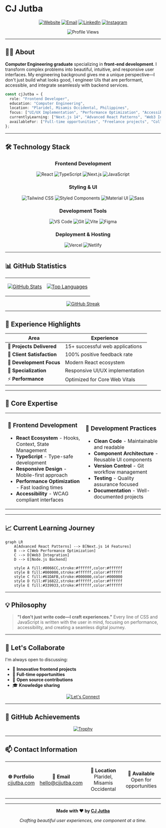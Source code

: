 # CJ Jutba

<div align="center">
  
[![Website](https://img.shields.io/badge/🌐_Portfolio-cjjutba.site-0066CC?style=for-the-badge&logoColor=white)](https://cjjutba.site)
[![Email](https://img.shields.io/badge/📧_Email-hello@cjjutba.com-EA4335?style=for-the-badge&logoColor=white)](mailto:hello@cjjutba.com)
[![LinkedIn](https://img.shields.io/badge/💼_LinkedIn-in/cjjutba-0A66C2?style=for-the-badge&logoColor=white)](https://linkedin.com/in/cjjutba)
[![Instagram](https://img.shields.io/badge/📸_Instagram-@cjjutba-E4405F?style=for-the-badge&logoColor=white)](https://instagram.com/cjjutba)

<img src="https://komarev.com/ghpvc/?username=cjjutba&color=0066CC&style=for-the-badge&label=Profile+Views" alt="Profile Views" />

</div>

---

## 👨‍💻 About

**Computer Engineering graduate** specializing in **front-end development**. I transform complex problems into beautiful, intuitive, and responsive user interfaces. My engineering background gives me a unique perspective—I don't just build what looks good, I engineer UIs that are performant, accessible, and integrate seamlessly with backend services.

```typescript
const cjJutba = {
  role: "Frontend Developer",
  education: "Computer Engineering",
  location: "Plaridel, Misamis Occidental, Philippines",
  focus: ["UI/UX Implementation", "Performance Optimization", "Accessibility"],
  currentlyLearning: ["Next.js 14", "Advanced React Patterns", "Web3 Integration"],
  availableFor: ["Full-time opportunities", "Freelance projects", "Collaborations"]
};
```

---

## 🛠️ Technology Stack

<div align="center">

### Frontend Development
![React](https://img.shields.io/badge/React-61DAFB?style=flat-square&logo=react&logoColor=black)
![TypeScript](https://img.shields.io/badge/TypeScript-3178C6?style=flat-square&logo=typescript&logoColor=white)
![Next.js](https://img.shields.io/badge/Next.js-000000?style=flat-square&logo=next.js&logoColor=white)
![JavaScript](https://img.shields.io/badge/JavaScript-F7DF1E?style=flat-square&logo=javascript&logoColor=black)

### Styling & UI
![Tailwind CSS](https://img.shields.io/badge/Tailwind_CSS-06B6D4?style=flat-square&logo=tailwind-css&logoColor=white)
![Styled Components](https://img.shields.io/badge/Styled_Components-DB7093?style=flat-square&logo=styled-components&logoColor=white)
![Material UI](https://img.shields.io/badge/Material_UI-007FFF?style=flat-square&logo=mui&logoColor=white)
![Sass](https://img.shields.io/badge/Sass-CC6699?style=flat-square&logo=sass&logoColor=white)

### Development Tools
![VS Code](https://img.shields.io/badge/VS_Code-007ACC?style=flat-square&logo=visual-studio-code&logoColor=white)
![Git](https://img.shields.io/badge/Git-F05032?style=flat-square&logo=git&logoColor=white)
![Vite](https://img.shields.io/badge/Vite-646CFF?style=flat-square&logo=vite&logoColor=white)
![Figma](https://img.shields.io/badge/Figma-F24E1E?style=flat-square&logo=figma&logoColor=white)

### Deployment & Hosting
![Vercel](https://img.shields.io/badge/Vercel-000000?style=flat-square&logo=vercel&logoColor=white)
![Netlify](https://img.shields.io/badge/Netlify-00C7B7?style=flat-square&logo=netlify&logoColor=white)

</div>

---

## 📊 GitHub Statistics

<div align="center">
  
<table>
<tr>
<td>
  
[![GitHub Stats](https://github-readme-stats.vercel.app/api?username=cjjutba&show_icons=true&theme=github_dark&hide_border=true&bg_color=0d1117&title_color=0066CC&text_color=c9d1d9&icon_color=0066CC)](https://github.com/cjjutba)

</td>
<td>

[![Top Languages](https://github-readme-stats.vercel.app/api/top-langs/?username=cjjutba&layout=compact&theme=github_dark&hide_border=true&bg_color=0d1117&title_color=0066CC&text_color=c9d1d9)](https://github.com/cjjutba)

</td>
</tr>
</table>

[![GitHub Streak](https://github-readme-streak-stats.herokuapp.com/?user=cjjutba&theme=github-dark-blue&hide_border=true&background=0d1117&ring=0066CC&fire=0066CC&currStreakLabel=c9d1d9)](https://github.com/cjjutba)

</div>

---

## 💼 Experience Highlights

<div align="center">

| Area | Experience |
|------|------------|
| 🎯 **Projects Delivered** | 15+ successful web applications |
| 👥 **Client Satisfaction** | 100% positive feedback rate |
| 🚀 **Development Focus** | Modern React ecosystem |
| 📱 **Specialization** | Responsive UI/UX implementation |
| ⚡ **Performance** | Optimized for Core Web Vitals |

</div>

---

## 🎯 Core Expertise

<table>
<tr>
<td width="50%">

### 🎨 Frontend Development
- **React Ecosystem** - Hooks, Context, State Management
- **TypeScript** - Type-safe development
- **Responsive Design** - Mobile-first approach
- **Performance Optimization** - Fast loading times
- **Accessibility** - WCAG compliant interfaces

</td>
<td width="50%">

### 🔧 Development Practices
- **Clean Code** - Maintainable and readable
- **Component Architecture** - Reusable UI components
- **Version Control** - Git workflow management
- **Testing** - Quality assurance focused
- **Documentation** - Well-documented projects

</td>
</tr>
</table>

---

## 📈 Current Learning Journey

```mermaid
graph LR
    A[Advanced React Patterns] --> B[Next.js 14 Features]
    B --> C[Web Performance Optimization]
    C --> D[Web3 Integration]
    D --> E[Node.js Backend]
    
    style A fill:#0066CC,stroke:#ffffff,color:#ffffff
    style B fill:#000000,stroke:#ffffff,color:#ffffff
    style C fill:#61DAFB,stroke:#000000,color:#000000
    style D fill:#F16822,stroke:#ffffff,color:#ffffff
    style E fill:#339933,stroke:#ffffff,color:#ffffff
```

---

## 💡 Philosophy

> **"I don't just write code—I craft experiences."** Every line of CSS and JavaScript is written with the user in mind, focusing on performance, accessibility, and creating a seamless digital journey.

---

## 🤝 Let's Collaborate

I'm always open to discussing:

- 🚀 **Innovative frontend projects**
- 💼 **Full-time opportunities**
- 🤝 **Open source contributions**
- 🎓 **Knowledge sharing**

<div align="center">

[![Let's Connect](https://img.shields.io/badge/💬_Let's_Connect-Schedule_a_call-0066CC?style=for-the-badge&logoColor=white)](mailto:hello@cjjutba.com?subject=Let's%20Connect%20-%20GitHub)

</div>

---

## 🌟 GitHub Achievements

<div align="center">

[![Trophy](https://github-profile-trophy.vercel.app/?username=cjjutba&theme=darkhub&no-frame=true&margin-w=15&margin-h=15&column=4&no-bg=true)](https://github.com/cjjutba)

</div>

---

## 📫 Contact Information

<div align="center">
<table>
<tr>
<td align="center">

**🌐 Portfolio**  
[cjjutba.com](https://cjjutba.com)

</td>
<td align="center">

**📧 Email**  
[hello@cjjutba.com](mailto:hello@cjjutba.com)

</td>
<td align="center">

**📍 Location**  
Plaridel, Misamis Occidental

</td>
<td align="center">

**📱 Available**  
Open for opportunities

</td>
</tr>
</table>
</div>

---

<div align="center">

**Made with ❤️ by [CJ Jutba](https://github.com/cjjutba)**

*Crafting beautiful user experiences, one component at a time.*

</div>